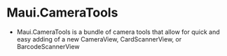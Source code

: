 # Maui.CameraTools

* Maui.CameraTools is a bundle of camera tools that allow for quick and easy adding of a new CameraView, CardScannerView, or BarcodeScannerView